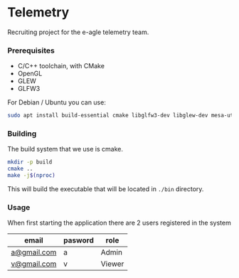 # Telemetry

Recruiting project for the e-agle telemetry team.

### Prerequisites

- C/C++ toolchain, with CMake
- OpenGL
- GLEW
- GLFW3

For Debian / Ubuntu you can use:

```bash
sudo apt install build-essential cmake libglfw3-dev libglew-dev mesa-utils
```

### Building

The build system that we use is cmake.

```bash
mkdir -p build
cmake ..
make -j$(nproc)
```

This will build the executable that will be located in `./bin` directory.

### Usage

When first starting the application there are 2 users registered in the system

| email       | pasword | role   |
|-------------|---------|--------|
| a@gmail.com | a       | Admin  |
| v@gmail.com | v       | Viewer |
